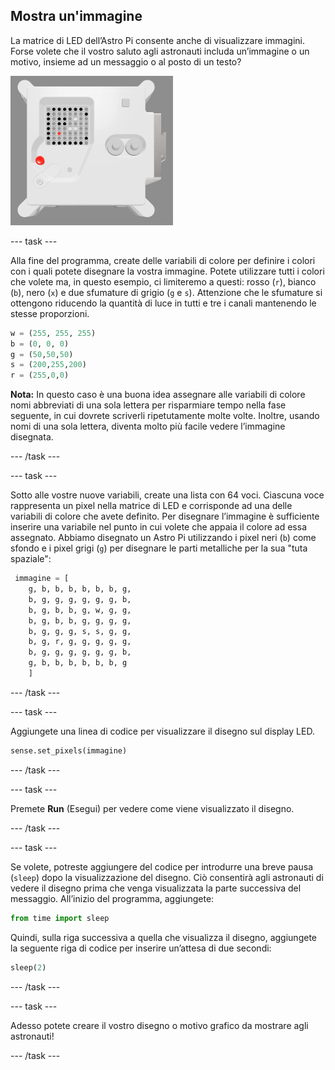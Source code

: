 ## Mostra un'immagine

La matrice di LED dell’Astro Pi consente anche di visualizzare immagini. Forse volete che il vostro saluto agli astronauti includa un’immagine o un motivo, insieme ad un messaggio o al posto di un testo?

![A screenshot of the emulator window showing the Flight Unit with the LED matrix displaying a picture of the Flight Unit itself](images/fu-pic.png)

--- task ---

Alla fine del programma, create delle variabili di colore per definire i colori con i quali potete disegnare la vostra immagine. Potete utilizzare tutti i colori che volete ma, in questo esempio, ci limiteremo a questi: rosso (`r`), bianco (`b`), nero (`x`) e due sfumature di grigio (`g` e `s`). Attenzione che le sfumature si ottengono riducendo la quantità di luce in tutti e tre i canali mantenendo le stesse proporzioni.

```python
w = (255, 255, 255)
b = (0, 0, 0)
g = (50,50,50)
s = (200,255,200)
r = (255,0,0)
```

**Nota:** In questo caso è una buona idea assegnare alle variabili di colore nomi abbreviati di una sola lettera per risparmiare tempo nella fase seguente, in cui dovrete scriverli ripetutamente molte volte. Inoltre, usando nomi di una sola lettera, diventa molto più facile vedere l’immagine disegnata.

--- /task ---

--- task ---



Sotto alle vostre nuove variabili, create una lista con 64 voci. Ciascuna voce rappresenta un pixel nella matrice di LED e corrisponde ad una delle variabili di colore che avete definito. Per disegnare l’immagine è sufficiente inserire una variabile nel punto in cui volete che appaia il colore ad essa assegnato. Abbiamo disegnato un Astro Pi utilizzando i pixel neri (`b`) come sfondo e i pixel grigi (`g`) per disegnare le parti metalliche per la sua "tuta spaziale":

```python
 immagine = [
    g, b, b, b, b, b, b, g,
    b, g, g, g, g, g, g, b,
    b, g, b, b, g, w, g, g,
    b, g, b, b, g, g, g, g,
    b, g, g, g, s, s, g, g,
    b, g, r, g, g, g, g, g,
    b, g, g, g, g, g, g, b,
    g, b, b, b, b, b, b, g
    ]
```
--- /task ---

--- task ---

Aggiungete una linea di codice per visualizzare il disegno sul display LED.

```python
sense.set_pixels(immagine)
```

--- /task ---

--- task ---

Premete **Run** (Esegui) per vedere come viene visualizzato il disegno.

--- /task ---

--- task ---

Se volete, potreste aggiungere del codice per introdurre una breve pausa (`sleep`) dopo la visualizzazione del disegno. Ciò consentirà agli astronauti di vedere il disegno prima che venga visualizzata la parte successiva del messaggio. All’inizio del programma, aggiungete:

```python
from time import sleep
```

Quindi, sulla riga successiva a quella che visualizza il disegno, aggiungete la seguente riga di codice per inserire un’attesa di due secondi:

```python
sleep(2)
```

--- /task ---

--- task ---

Adesso potete creare il vostro disegno o motivo grafico da mostrare agli astronauti!

--- /task ---

